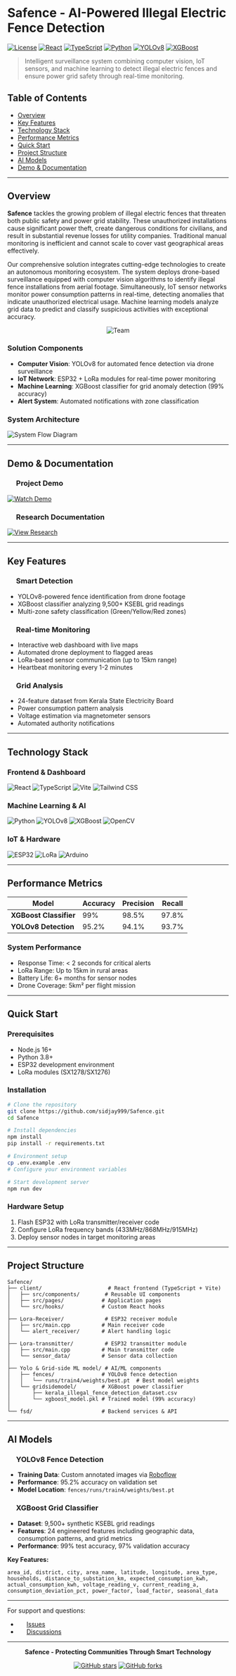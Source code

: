 # Safence - AI-Powered Illegal Electric Fence Detection

[![License](https://img.shields.io/badge/License-MIT-blue.svg)](LICENSE)
[![React](https://img.shields.io/badge/React-18.0+-61DAFB?logo=react)](https://reactjs.org/)
[![TypeScript](https://img.shields.io/badge/TypeScript-4.0+-3178C6?logo=typescript)](https://www.typescriptlang.org/)
[![Python](https://img.shields.io/badge/Python-3.8+-3776AB?logo=python)](https://python.org/)
[![YOLOv8](https://img.shields.io/badge/YOLOv8-Computer%20Vision-FF6B6B)](https://github.com/ultralytics/ultralytics)
[![XGBoost](https://img.shields.io/badge/XGBoost-99%25%20Accuracy-FF6B35)](https://xgboost.readthedocs.io/)

> Intelligent surveillance system combining computer vision, IoT sensors, and machine learning to detect illegal electric fences and ensure power grid safety through real-time monitoring.

## Table of Contents
- [Overview](#overview)
- [Key Features](#key-features)
- [Technology Stack](#technology-stack)
- [Performance Metrics](#performance-metrics)
- [Quick Start](#quick-start)
- [Project Structure](#project-structure)
- [AI Models](#ai-models)
- [Demo & Documentation](#demo--documentation)

---

## Overview

**Safence** tackles the growing problem of illegal electric fences that threaten both public safety and power grid stability. These unauthorized installations cause significant power theft, create dangerous conditions for civilians, and result in substantial revenue losses for utility companies. Traditional manual monitoring is inefficient and cannot scale to cover vast geographical areas effectively.

Our comprehensive solution integrates cutting-edge technologies to create an autonomous monitoring ecosystem. The system deploys drone-based surveillance equipped with computer vision algorithms to identify illegal fence installations from aerial footage. Simultaneously, IoT sensor networks monitor power consumption patterns in real-time, detecting anomalies that indicate unauthorized electrical usage. Machine learning models analyze grid data to predict and classify suspicious activities with exceptional accuracy.

<div align="center">

![Team](docs/architecture/teamicon.jpg)

</div>

### Solution Components

- **Computer Vision**: YOLOv8 for automated fence detection via drone surveillance
- **IoT Network**: ESP32 + LoRa modules for real-time power monitoring  
- **Machine Learning**: XGBoost classifier for grid anomaly detection (99% accuracy)
- **Alert System**: Automated notifications with zone classification

### System Architecture
![System Flow Diagram](docs/architecture/system-flow-diagram.jpg)

---


## Demo & Documentation

### <img src="https://cdn.jsdelivr.net/npm/simple-icons@v9/icons/youtube.svg" width="16" height="16" style="vertical-align: text-bottom;"> Project Demo
[![Watch Demo](https://img.shields.io/badge/Watch%20Demo-FF0000?logo=youtube&logoColor=white)](https://www.youtube.com/watch?v=7cNsytZVGlw)

### <img src="https://cdn.jsdelivr.net/npm/simple-icons@v9/icons/notion.svg" width="16" height="16" style="vertical-align: text-bottom;"> Research Documentation
[![View Research](https://img.shields.io/badge/View%20Research-6366F1?logo=notion&logoColor=white)](https://app.eraser.io/workspace/XtLtvYNHcFG9V9eLr2KM)
 
---

## Key Features

### <img src="https://cdn.jsdelivr.net/npm/simple-icons@v9/icons/opencv.svg" width="16" height="16" style="vertical-align: text-bottom;"> Smart Detection
- YOLOv8-powered fence identification from drone footage
- XGBoost classifier analyzing 9,500+ KSEBL grid readings  
- Multi-zone safety classification (Green/Yellow/Red zones)

### <img src="https://cdn.jsdelivr.net/npm/simple-icons@v9/icons/grafana.svg" width="16" height="16" style="vertical-align: text-bottom;"> Real-time Monitoring
- Interactive web dashboard with live maps
- Automated drone deployment to flagged areas
- LoRa-based sensor communication (up to 15km range)
- Heartbeat monitoring every 1-2 minutes

### <img src="https://cdn.jsdelivr.net/npm/simple-icons@v9/icons/lightning.svg" width="16" height="16" style="vertical-align: text-bottom;"> Grid Analysis
- 24-feature dataset from Kerala State Electricity Board
- Power consumption pattern analysis
- Voltage estimation via magnetometer sensors
- Automated authority notifications

---

## Technology Stack

### Frontend & Dashboard
![React](https://img.shields.io/badge/-React-61DAFB?logo=react&logoColor=white)
![TypeScript](https://img.shields.io/badge/-TypeScript-3178C6?logo=typescript&logoColor=white)
![Vite](https://img.shields.io/badge/-Vite-646CFF?logo=vite&logoColor=white)
![Tailwind CSS](https://img.shields.io/badge/-Tailwind%20CSS-38B2AC?logo=tailwind-css&logoColor=white)

### Machine Learning & AI
![Python](https://img.shields.io/badge/-Python-3776AB?logo=python&logoColor=white)
![YOLOv8](https://img.shields.io/badge/-YOLOv8-FF6B6B)
![XGBoost](https://img.shields.io/badge/-XGBoost-FF6B35)
![OpenCV](https://img.shields.io/badge/-OpenCV-5C3EE8?logo=opencv&logoColor=white)

### IoT & Hardware
![ESP32](https://img.shields.io/badge/-ESP32-E7352C)
![LoRa](https://img.shields.io/badge/-LoRa-4CAF50)
![Arduino](https://img.shields.io/badge/-Arduino-00979D?logo=arduino&logoColor=white)

---

## Performance Metrics

| Model | Accuracy | Precision | Recall |
|-------|----------|-----------|--------|
| **XGBoost Classifier** | 99% | 98.5% | 97.8% |
| **YOLOv8 Detection** | 95.2% | 94.1% | 93.7% |

### System Performance
- Response Time: < 2 seconds for critical alerts
- LoRa Range: Up to 15km in rural areas
- Battery Life: 6+ months for sensor nodes
- Drone Coverage: 5km² per flight mission

---

## Quick Start

### Prerequisites
- Node.js 16+
- Python 3.8+
- ESP32 development environment
- LoRa modules (SX1278/SX1276)

### Installation

```bash
# Clone the repository
git clone https://github.com/sidjay999/Safence.git
cd Safence

# Install dependencies
npm install
pip install -r requirements.txt

# Environment setup
cp .env.example .env
# Configure your environment variables

# Start development server
npm run dev
```

### Hardware Setup
1. Flash ESP32 with LoRa transmitter/receiver code
2. Configure LoRa frequency bands (433MHz/868MHz/915MHz)
3. Deploy sensor nodes in target monitoring areas

---

## Project Structure

```
Safence/
├── client/                     # React frontend (TypeScript + Vite)
│   ├── src/components/        # Reusable UI components
│   ├── src/pages/            # Application pages
│   └── src/hooks/            # Custom React hooks
│
├── Lora-Receiver/             # ESP32 receiver module
│   ├── src/main.cpp          # Main receiver code
│   └── alert_receiver/       # Alert handling logic
│
├── Lora-transmitter/          # ESP32 transmitter module  
│   ├── src/main.cpp          # Main transmitter code
│   └── sensor_data/          # Sensor data collection
│
├── Yolo & Grid-side ML model/ # AI/ML components
│   ├── fences/               # YOLOv8 fence detection
│   │   └── runs/train4/weights/best.pt  # Best model weights
│   └── gridsidemodel/        # XGBoost power classifier
│       ├── kerala_illegal_fence_detection_dataset.csv
│       └── xgboost_model.pkl # Trained model (99% accuracy)
│
└── fsd/                      # Backend services & API
```

---

## AI Models

### <img src="https://cdn.jsdelivr.net/npm/simple-icons@v9/icons/yolo.svg" width="16" height="16" style="vertical-align: text-bottom;"> YOLOv8 Fence Detection
- **Training Data**: Custom annotated images via [Roboflow](https://app.roboflow.com/electric-fence/electric-fence-konqs/1)
- **Performance**: 95.2% accuracy on validation set
- **Model Location**: `fences/runs/train4/weights/best.pt`

### <img src="https://cdn.jsdelivr.net/npm/simple-icons@v9/icons/xgboost.svg" width="16" height="16" style="vertical-align: text-bottom;"> XGBoost Grid Classifier
- **Dataset**: 9,500+ synthetic KSEBL grid readings
- **Features**: 24 engineered features including geographic data, consumption patterns, and grid metrics
- **Performance**: 99% test accuracy, 97% validation accuracy

**Key Features:**
```
area_id, district, city, area_name, latitude, longitude, area_type, 
households, distance_to_substation_km, expected_consumption_kwh, 
actual_consumption_kwh, voltage_reading_v, current_reading_a, 
consumption_deviation_pct, power_factor, load_factor, seasonal_data
```

---


For support and questions:
- <img src="https://cdn.jsdelivr.net/npm/simple-icons@v9/icons/github.svg" width="16" height="16" style="vertical-align: text-bottom;"> [Issues](https://github.com/sidjay999/Safence/issues)
- <img src="https://cdn.jsdelivr.net/npm/simple-icons@v9/icons/github.svg" width="16" height="16" style="vertical-align: text-bottom;"> [Discussions](https://github.com/sidjay999/Safence/discussions)

---

<div align="center">

**Safence - Protecting Communities Through Smart Technology**

[![GitHub stars](https://img.shields.io/github/stars/sidjay999/Safence?style=social)](https://github.com/sidjay999/Safence/stargazers)
[![GitHub forks](https://img.shields.io/github/forks/sidjay999/Safence?style=social)](https://github.com/sidjay999/Safence/network/members)

</div>